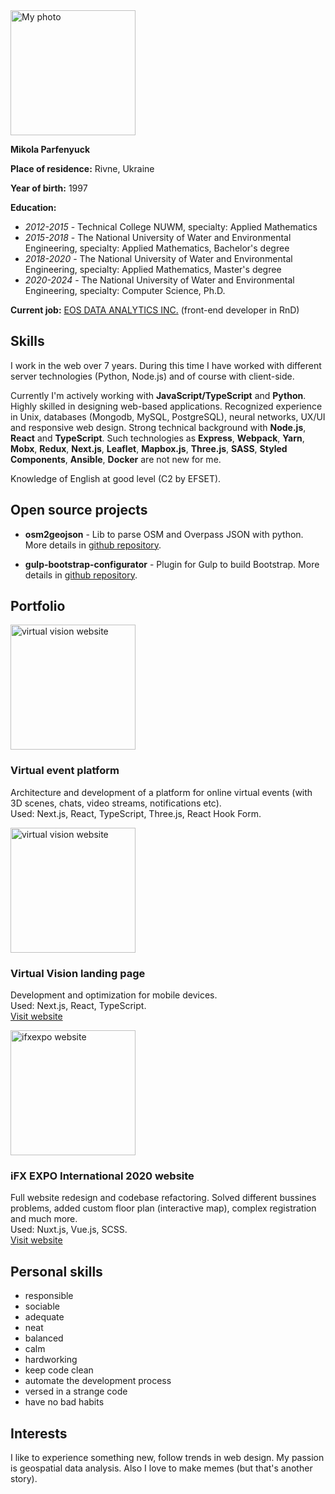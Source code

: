 <a href='/assets/img/photo.jpg' target='_blank' rel='noopener'>
    <img class='avatar-photo' width='200' height='200' alt='My photo' src='/assets/optimized-img/preview_photo.jpg'>
</a>

**Mikola Parfenyuck**

**Place of residence:** Rivne, Ukraine

**Year of birth:** 1997

**Education:**

- _2012-2015_ - Technical College NUWM, specialty: Applied Mathematics
- _2015-2018_ - The National University of Water and Environmental Engineering, specialty: Applied Mathematics, Bachelor's degree
- _2018-2020_ - The National University of Water and Environmental Engineering, specialty: Applied Mathematics, Master's degree
- _2020-2024_ - The National University of Water and Environmental Engineering, specialty: Computer Science, Ph.D.

**Current job:** [EOS DATA ANALYTICS INC.](https://eos.com/) (front-end developer in RnD)


## Skills

I work in the web over 7 years. During this time I have worked with different server technologies (Python, Node.js) and of course with client-side.

Currently I'm actively working with **JavaScript/TypeScript** and **Python**.
Highly skilled in designing web-based applications.
Recognized experience in Unix, databases (Mongodb, MySQL, PostgreSQL), neural networks, UX/UI and responsive web design.
Strong technical background with **Node.js**, **React** and **TypeScript**.
Such technologies as **Express**, **Webpack**, **Yarn**, **Mobx**, **Redux**, **Next.js**, **Leaflet**, **Mapbox.js**, **Three.js**, **SASS**, **Styled Components**, **Ansible**, **Docker** are not new for me.

Knowledge of English at good level (C2 by EFSET).


## Open source projects

- **osm2geojson** - Lib to parse OSM and Overpass JSON with python. More details in [github repository](https://github.com/aspectumapp/osm2geojson).

- **gulp-bootstrap-configurator** - Plugin for Gulp to build Bootstrap. More details in [github repository](https://github.com/rapkin/gulp-bootstrap-configurator).


## Portfolio

<div class='post-item'>
    <a class='image-link' href='/assets/img/vr-event.png' target='_blank' rel='noopener'>
        <img width='200' height='200' alt='virtual vision website' src='/assets/optimized-img/preview_vr-event.png'>
    </a>
    <div>
        <h3>Virtual event platform</h3>
        <p>
            Architecture and development of a platform for online virtual events (with 3D scenes, chats, video streams, notifications etc).
            <br/>
            Used: Next.js, React, TypeScript, Three.js, React Hook Form.
        </p>
    </div>
</div>

<div class='post-item'>
    <a class='image-link' href='/assets/img/virtual_vision.png' target='_blank' rel='noopener'>
        <img width='200' height='200' alt='virtual vision website' src='/assets/optimized-img/preview_virtual_vision.png'>
    </a>
    <div>
        <h3>Virtual Vision landing page</h3>
        <p>
            Development and optimization for mobile devices.
            <br/>
            Used: Next.js, React, TypeScript.
            <br/>
            <a class='visit-link' href='https://ifxexpo.com/cyprus2020/virtual-vision/' target='_blank' rel='noopener noreferrer' />Visit website</a>
        </p>
    </div>
</div>

<div class='post-item'>
    <a class='image-link' href='/assets/img/ifxexpo.jpg' target='_blank' rel='noopener'>
        <img width='200' height='200' alt='ifxexpo website' src='/assets/optimized-img/preview_ifxexpo.jpg'>
    </a>
    <div>
        <h3>iFX EXPO International 2020 website</h3>
        <p>
            Full website redesign and codebase refactoring.
            Solved different bussines problems, added custom floor plan (interactive map), complex registration and much more.
            <br/>
            Used: Nuxt.js, Vue.js, SCSS.
            <br/>
            <a class='visit-link' href='https://ifxexpo.com/cyprus2020/' target='_blank' rel='noopener noreferrer' />Visit website</a>
        </p>
    </div>
</div>


## Personal skills

- responsible
- sociable
- adequate
- neat
- balanced
- calm
- hardworking
- keep code clean
- automate the development process
- versed in a strange code
- have no bad habits

## Interests

I like to experience something new, follow trends in web design.
My passion is geospatial data analysis.
Also I love to make memes (but that's another story).
